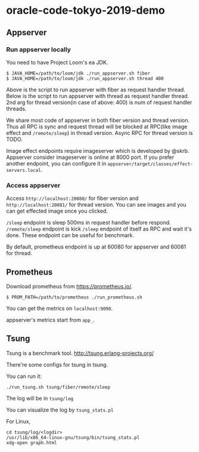 # oracle-code-tokyo-2019-demo

## Appserver
### Run appserver locally
You need to have Project Loom's ea JDK.

```
$ JAVA_HOME=/path/to/loom/jdk ./run_appserver.sh fiber
$ JAVA_HOME=/path/to/loom/jdk ./run_appserver.sh thread 400
```
Above is the script to run appserver with fiber as request handler thread.
Below is the script to run appserver with thread as request handler thread.
2nd arg for thread version(in case of above: 400) is num of request handler threads.

We share most code of appserver in both fiber version and thread version.
Thus all RPC is sync and request thread will be blocked at RPC(like image effect and `/remote/sleep`) in thread version.
Async RPC for thread version is TODO.

Image effect endpoints require imageserver which is developed by @skrb.
Appserver consider imageserver is online at 8000 port.
If you prefer another endpoint, you can configure it in `appserver/target/classes/effect-servers.local`.

### Access appserver
Access `http://localhost:20080/` for fiber version and `http://localhost:20081/` for thread version.
You can see images and you can get effected image once you clicked.

`/sleep` endpoint is sleep 500ms in request handler before respond.
`/remote/sleep` endpoint is kick `/sleep` endpoint of itself as RPC and wait it's done.
These endpoint can be useful for benchmark.

By default, prometheus endpoint is up at 60080 for appserver and 60081 for thread.

## Prometheus
Download prometheus from https://prometheus.io/.

```
$ PROM_PATH=/path/to/prometheus ./run_prometheus.sh
```

You can get the metrics on `localhost:9090`.

appserver's metrics start from `app_`.

## Tsung
Tsung is a benchmark tool.
http://tsung.erlang-projects.org/

There're some configs for tsung in tsung.

You can run it:
```
./run_tsung.sh tsung/fiber/remote/sleep
```

The log will be in `tsung/log`

You can visualize the log by `tsung_stats.pl`

For Linux,
```
cd tsung/log/<logdir>
/usr/lib/x86_64-linux-gnu/tsung/bin/tsung_stats.pl
xdg-open graph.html
```
